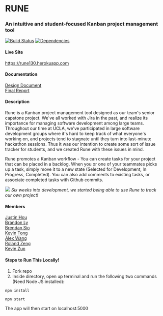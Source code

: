 # RUNE
### An intuitive and student-focused Kanban project management tool   



[![Build Status](https://travis-ci.org/rzeng95/Rune.svg?branch=master)](https://travis-ci.org/rzeng95/Rune.svg?branch=master) 
[![Dependencies](https://david-dm.org/rzeng95/rune.svg)](https://david-dm.org/rzeng95/rune.svg)

#### Live Site  
https://rune130.herokuapp.com

#### Documentation  
<a href="https://github.com/rzeng95/Rune/blob/master/documentation/Rune%20Design%20Doc.pdf">Design Document</a>   
<a href="https://github.com/rzeng95/Rune/blob/master/documentation/Rune%20Final%20Report.pdf">Final Report</a>   

#### Description  
Rune is a Kanban project management tool designed as our team's senior capstone project. We've all worked with Jira in the past, and realize its importance for managing software development among large teams. Throughout our time at UCLA, we've participated in large software development groups where it's hard to keep track of what everyone's working on, and projects tend to stagnate until they turn into last-minute hackathon sessions. Thus it was our intention to create some sort of issue tracker for students, and we created Rune with these issues in mind.  
  
Rune promotes a Kanban workflow - You can create tasks for your project that can be placed in a backlog. When you or one of your teammates picks up a task, simply move it to a new state (Selected for Development, In Progress, Completed). You can also add comments to existing tasks, or associate completed tasks with Github commits. 

<img src="https://i.gyazo.com/3a9a56fe7f69465dfa05c23b67d9907b.png">  
<i>Six weeks into development, we started being able to use Rune to track our own project!</i>




#### Members  

<a href="https://github.com/JustinYHou">Justin Hou</a>  
<a href="https://github.com/brandonly101">Brandon Ly</a>   
<a href="https://github.com/siolaterr">Brendan Sio</a>  
<a href="https://github.com/xkevintong">Kevin Tong</a>  
<a href="https://github.com/alexlw92">Alex Wang</a>   
<a href="https://github.com/rzeng95">Roland Zeng</a>  
<a href="https://github.com/Thessiah">Kevin Zuo</a>  


#### Steps to Run This Locally!

1. Fork repo    
2. Inside directory, open up terminal and run the following two commands (Need Node JS installed):  
```
npm install
```
```
npm start
```
The app will then start on localhost:5000

